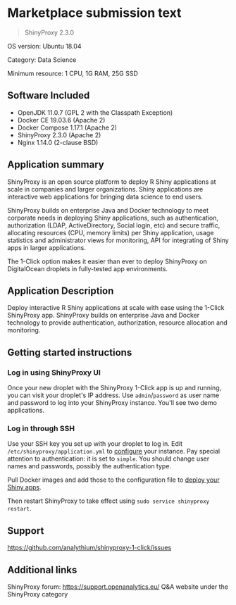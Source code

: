 # Marketplace submission text

> ShinyProxy 2.3.0

OS version: Ubuntu 18.04

Category: Data Science

Minimum resource: 1 CPU, 1G RAM, 25G SSD

## Software Included

- OpenJDK 11.0.7 (GPL 2 with the Classpath Exception)
- Docker CE 19.03.6 (Apache 2)
- Docker Compose 1.17.1 (Apache 2)
- ShinyProxy 2.3.0 (Apache 2)
- Nginx 1.14.0 (2-clause BSD)

## Application summary

ShinyProxy is an open source platform to deploy R Shiny applications at scale in companies and larger organizations. Shiny applications are interactive web applications for bringing data science to end users.

ShinyProxy builds on enterprise Java and Docker technology to meet corporate needs in deploying Shiny applications, such as authentication, authorization (LDAP, ActiveDirectory, Social login, etc) and secure traffic, allocating resources (CPU, memory limits) per Shiny application,
usage statistics and administrator views for monitoring, API for integrating of Shiny apps in larger applications.

The 1-Click option makes it easier than ever to deploy ShinyProxy on DigitalOcean droplets in fully-tested app environments.

## Application Description

Deploy interactive R Shiny applications at scale with ease using the 1-Click ShinyProxy app. ShinyProxy builds on enterprise Java and Docker technology to provide authentication, authorization, resource allocation and monitoring.

## Getting started instructions

### Log in using ShinyProxy UI

Once your new droplet with the ShinyProxy 1-Click app is up and running, you can visit your droplet's IP address. Use `admin`/`password` as user name and password to log into your ShinyProxy instance. You'll see two demo applications.

### Log in through SSH

Use your SSH key you set up with your droplet to log in. Edit `/etc/shinyproxy/application.yml` to [configure](<https://shinyproxy.io/configuration/>) your instance. Pay special attention to authentication: it is set to `simple`. You should change user names and passwords, possibly the authentication type.<br>

 Pull Docker images and add those to the configuration file to [deploy your Shiny apps](<https://shinyproxy.io/deploying-apps/>).<br>

 Then restart ShinyProxy to take effect using `sudo service shinyproxy restart`.

## Support

https://github.com/analythium/shinyproxy-1-click/issues

## Additional links

ShinyProxy forum: https://support.openanalytics.eu/ Q&A website under the ShinyProxy category
